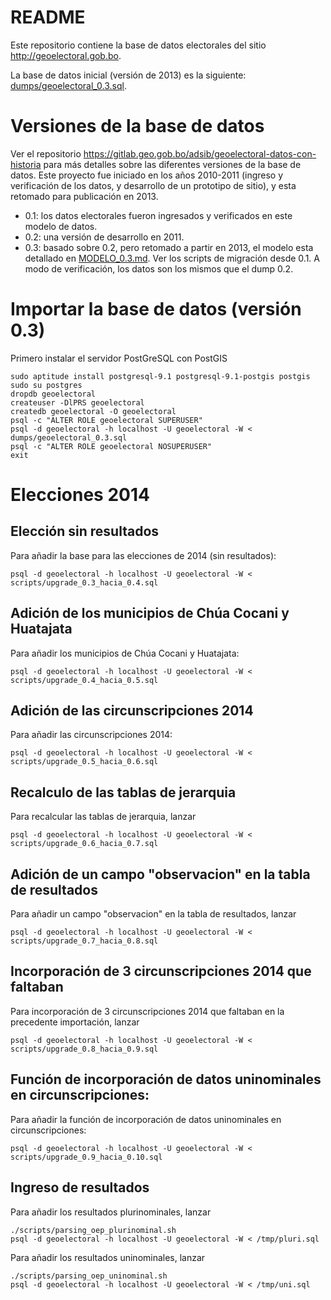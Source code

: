 # README

Este repositorio contiene la base de datos electorales del sitio http://geoelectoral.gob.bo.

La base de datos inicial (versión de 2013) es la siguiente: [dumps/geoelectoral_0.3.sql](dumps/geoelectoral_0.3.sql).

# Versiones de la base de datos

Ver el repositorio https://gitlab.geo.gob.bo/adsib/geoelectoral-datos-con-historia para más detalles sobre las diferentes versiones de la base de datos.  Este proyecto fue iniciado en los años 2010-2011 (ingreso y verificación de los datos, y desarrollo de un prototipo de sitio), y esta retomado para publicación en 2013.

* 0.1: los datos electorales fueron ingresados y verificados en este modelo de datos.
* 0.2: una versión de desarrollo en 2011.
* 0.3: basado sobre 0.2, pero retomado a partir en 2013, el modelo esta detallado en [MODELO_0.3.md](modelo_0.3/MODELO_0.3.md). Ver los scripts de migración desde 0.1. A modo de verificación, los datos son los mismos que el dump 0.2.

# Importar la base de datos (versión 0.3)

Primero instalar el servidor PostGreSQL con PostGIS

```
sudo aptitude install postgresql-9.1 postgresql-9.1-postgis postgis
sudo su postgres
dropdb geoelectoral
createuser -DlPRS geoelectoral
createdb geoelectoral -O geoelectoral
psql -c "ALTER ROLE geoelectoral SUPERUSER"
psql -d geoelectoral -h localhost -U geoelectoral -W < dumps/geoelectoral_0.3.sql
psql -c "ALTER ROLE geoelectoral NOSUPERUSER"
exit
```

# Elecciones 2014

## Elección sin resultados

Para añadir la base para las elecciones de 2014 (sin resultados):

```
psql -d geoelectoral -h localhost -U geoelectoral -W < scripts/upgrade_0.3_hacia_0.4.sql
```

## Adición de los municipios de Chúa Cocani y Huatajata

Para añadir los municipios de Chúa Cocani y Huatajata:

```
psql -d geoelectoral -h localhost -U geoelectoral -W < scripts/upgrade_0.4_hacia_0.5.sql
```

## Adición de las circunscripciones 2014

Para añadir las circunscripciones 2014:

```
psql -d geoelectoral -h localhost -U geoelectoral -W < scripts/upgrade_0.5_hacia_0.6.sql
```

## Recalculo de las tablas de jerarquia

Para recalcular las tablas de jerarquia, lanzar

```
psql -d geoelectoral -h localhost -U geoelectoral -W < scripts/upgrade_0.6_hacia_0.7.sql
```

## Adición de un campo "observacion" en la tabla de resultados

Para añadir un campo "observacion" en la tabla de resultados, lanzar

```
psql -d geoelectoral -h localhost -U geoelectoral -W < scripts/upgrade_0.7_hacia_0.8.sql
```

## Incorporación de 3 circunscripciones 2014 que faltaban

Para incorporación de 3 circunscripciones 2014 que faltaban en la precedente importación, lanzar

```
psql -d geoelectoral -h localhost -U geoelectoral -W < scripts/upgrade_0.8_hacia_0.9.sql
```

## Función de incorporación de datos uninominales en circunscripciones:

Para añadir la función de incorporación de datos uninominales en circunscripciones:

```
psql -d geoelectoral -h localhost -U geoelectoral -W < scripts/upgrade_0.9_hacia_0.10.sql
```

## Ingreso de resultados

Para añadir los resultados plurinominales, lanzar

```
./scripts/parsing_oep_plurinominal.sh
psql -d geoelectoral -h localhost -U geoelectoral -W < /tmp/pluri.sql
```

Para añadir los resultados uninominales, lanzar

```
./scripts/parsing_oep_uninominal.sh
psql -d geoelectoral -h localhost -U geoelectoral -W < /tmp/uni.sql
```
